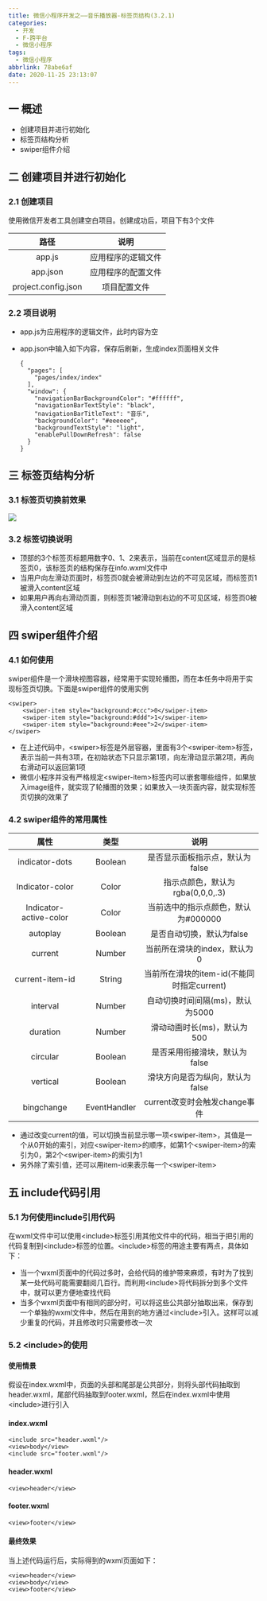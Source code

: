 ```yaml
---
title: 微信小程序开发之——音乐播放器-标签页结构(3.2.1)
categories:
  - 开发
  - F-跨平台
  - 微信小程序
tags:
  - 微信小程序
abbrlink: 78abe6af
date: 2020-11-25 23:13:07
---
```

## 一 概述

* 创建项目并进行初始化
* 标签页结构分析
* swiper组件介绍

<!--more-->

## 二 创建项目并进行初始化

### 2.1 创建项目

使用微信开发者工具创建空白项目。创建成功后，项目下有3个文件

|        路径         |        说明        |
| :-----------------: | :----------------: |
|       app.js        | 应用程序的逻辑文件 |
|      app.json       | 应用程序的配置文件 |
| project.config.json |    项目配置文件    |

### 2.2 项目说明

* app.js为应用程序的逻辑文件，此时内容为空

* app.json中输入如下内容，保存后刷新，生成index页面相关文件

  ```
  {
    "pages": [
      "pages/index/index"
    ],
    "window": {
      "navigationBarBackgroundColor": "#ffffff",
      "navigationBarTextStyle": "black",
      "navigationBarTitleText": "音乐",
      "backgroundColor": "#eeeeee",
      "backgroundTextStyle": "light",
      "enablePullDownRefresh": false
    }
  }
  ```

## 三 标签页结构分析

### 3.1 标签页切换前效果
![][1]

### 3.2 标签切换说明

* 顶部的3个标签页标题用数字0、1、2来表示，当前在content区域显示的是标签页0，该标签页的结构保存在info.wxml文件中
* 当用户向左滑动页面时，标签页0就会被滑动到左边的不可见区域，而标签页1被滑入content区域
* 如果用户再向右滑动页面，则标签页1被滑动到右边的不可见区域，标签页0被滑入content区域

## 四 swiper组件介绍

### 4.1 如何使用

swiper组件是一个滑块视图容器，经常用于实现轮播图，而在本任务中将用于实现标签页切换。下面是swiper组件的使用实例

```
<swiper>
	<swiper-item style="background:#ccc">0</swiper-item>
	<swiper-item style="background:#ddd">1</swiper-item>
	<swiper-item style="background:#eee">2</swiper-item>
</swiper>
```

* 在上述代码中，\<swiper>标签是外层容器，里面有3个\<swiper-item>标签，表示当前一共有3项，在初始状态下只显示第1项，向左滑动显示第2项，再向右滑动可以返回第1项
* 微信小程序并没有严格规定\<swiper-item>标签内可以嵌套哪些组件，如果放入image组件，就实现了轮播图的效果；如果放入一块页面内容，就实现标签页切换的效果了

### 4.2 swiper组件的常用属性

|          属性          |     类型     |                    说明                    |
| :--------------------: | :----------: | :----------------------------------------: |
|     indicator-dots     |   Boolean    |      是否显示面板指示点，默认为false       |
|    Indicator-color     |    Color     |      指示点颜色，默认为rgba(0,0,0,.3)      |
| Indicator-active-color |    Color     |    当前选中的指示点颜色，默认为#000000     |
|        autoplay        |   Boolean    |         是否自动切换，默认为false          |
|        current         |    Number    |        当前所在滑块的index，默认为0        |
|    current-item-id     |    String    | 当前所在滑块的item-id(不能同时指定current) |
|        interval        |    Number    |      自动切换时间间隔(ms)，默认为5000      |
|        duration        |    Number    |        滑动动画时长(ms)，默认为500         |
|        circular        |   Boolean    |       是否采用衔接滑块，默认为false        |
|        vertical        |   Boolean    |      滑块方向是否为纵向，默认为false       |
|       bingchange       | EventHandler |       current改变时会触发change事件        |

* 通过改变current的值，可以切换当前显示哪一项\<swiper-item>，其值是一个从0开始的索引，对应\<swiper-item>的顺序，如第1个\<swiper-item>的索引为0，第2个\<swiper-item>的索引为1
* 另外除了索引值，还可以用item-id来表示每一个\<swiper-item>

## 五  include代码引用

### 5.1 为何使用include引用代码

在wxml文件中可以使用\<include>标签引用其他文件中的代码，相当于把引用的代码复制到\<include>标签的位置。\<include>标签的用途主要有两点，具体如下：

* 当一个wxml页面中的代码过多时，会给代码的维护带来麻烦，有时为了找到某一处代码可能需要翻阅几百行。而利用\<include>将代码拆分到多个文件中，就可以更方便地查找代码
* 当多个wxml页面中有相同的部分时，可以将这些公共部分抽取出来，保存到一个单独的wxml文件中，然后在用到的地方通过\<include>引入。这样可以减少重复的代码，并且修改时只需要修改一次

### 5.2 \<include>的使用

#### 使用情景

假设在index.wxml中，页面的头部和尾部是公共部分，则将头部代码抽取到header.wxml，尾部代码抽取到footer.wxml，然后在index.wxml中使用\<include>进行引入

#### index.wxml

```
<include src="header.wxml"/>
<view>body</view>
<include src="footer.wxml"/>
```

#### header.wxml

```
<view>header</view>
```

#### footer.wxml

```
<view>footer</view>
```

#### 最终效果

当上述代码运行后，实际得到的wxml页面如下：

```
<view>header</view>
<view>body</view>
<view>footer</view>
```

[1]:https://raw.githubusercontent.com/PGzxc/CDN/master/blog-wechat/wechat-music-label-list.png

